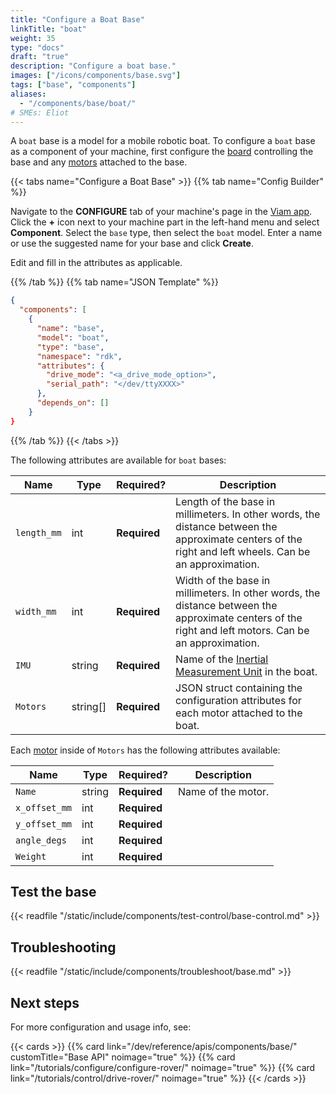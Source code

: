 ```yaml
---
title: "Configure a Boat Base"
linkTitle: "boat"
weight: 35
type: "docs"
draft: "true"
description: "Configure a boat base."
images: ["/icons/components/base.svg"]
tags: ["base", "components"]
aliases:
  - "/components/base/boat/"
# SMEs: Eliot
---
```


A `boat` base is a model for a mobile robotic boat.
To configure a `boat` base as a component of your machine, first configure the [board](/operate/reference/components/board/) controlling the base and any [motors](/operate/reference/components/motor/) attached to the base.

{{< tabs name="Configure a Boat Base" >}}
{{% tab name="Config Builder" %}}

Navigate to the **CONFIGURE** tab of your machine's page in the [Viam app](https://app.viam.com).
Click the **+** icon next to your machine part in the left-hand menu and select **Component**.
Select the `base` type, then select the `boat` model.
Enter a name or use the suggested name for your base and click **Create**.

Edit and fill in the attributes as applicable.

{{% /tab %}}
{{% tab name="JSON Template" %}}

```json {class="line-numbers linkable-line-numbers"}
{
  "components": [
    {
      "name": "base",
      "model": "boat",
      "type": "base",
      "namespace": "rdk",
      "attributes": {
        "drive_mode": "<a_drive_mode_option>",
        "serial_path": "</dev/ttyXXXX>"
      },
      "depends_on": []
    }
}
```

{{% /tab %}}
{{< /tabs >}}

The following attributes are available for `boat` bases:

<!-- prettier-ignore -->
| Name | Type | Required? | Description |
| ---- | ---- | --------- | ----------- |
| `length_mm` | int | **Required** | Length of the base in millimeters. In other words, the distance between the approximate centers of the right and left wheels. Can be an approximation. |
| `width_mm` | int | **Required** | Width of the base in millimeters. In other words, the distance between the approximate centers of the right and left motors. Can be an approximation. |
| `IMU` | string | **Required** | Name of the [Inertial Measurement Unit](/dev/reference/apis/components/movement-sensor/#imu-configuration) in the boat. |
| `Motors` | string[] | **Required** | JSON struct containing the configuration attributes for each motor attached to the boat. |

Each [motor](/operate/reference/components/motor/) inside of `Motors` has the following attributes available:

<!-- prettier-ignore -->
| Name | Type | Required? | Description |
| ---- | ---- | --------- | ----------- |
| `Name` | string | **Required** | Name of the motor. |
| `x_offset_mm` | int | **Required** | |
| `y_offset_mm` | int | **Required** | |
| `angle_degs` | int | **Required** | |
| `Weight` | int | **Required** | |

## Test the base

{{< readfile "/static/include/components/test-control/base-control.md" >}}

## Troubleshooting

{{< readfile "/static/include/components/troubleshoot/base.md" >}}

## Next steps

For more configuration and usage info, see:

{{< cards >}}
{{% card link="/dev/reference/apis/components/base/" customTitle="Base API" noimage="true" %}}
{{% card link="/tutorials/configure/configure-rover/" noimage="true" %}}
{{% card link="/tutorials/control/drive-rover/" noimage="true" %}}
{{< /cards >}}
